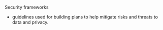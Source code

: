 Security frameworks
- guidelines used for building plans to help mitigate risks and threats to data and privacy.

